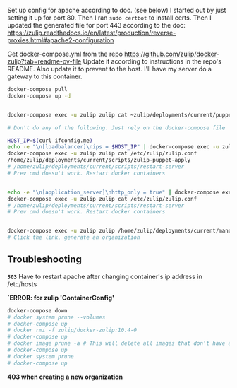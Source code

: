 Set up config for apache according to doc. (see below)
I started out by just setting it up for port 80.
Then I ran `sudo certbot` to install certs.
Then I updated the generated file for port 443 according to the doc:
https://zulip.readthedocs.io/en/latest/production/reverse-proxies.html#apache2-configuration

Get docker-compose.yml from the repo
https://github.com/zulip/docker-zulip?tab=readme-ov-file
Update it according to instructions in the repo's README.
Also update it to prevent to the host. I'll have my server do a gateway to this container.

```bash
docker-compose pull
docker-compose up -d


docker-compose exec -u zulip zulip cat ~zulip/deployments/current/puppet/zulip/files/nginx/dhparam.pem | sudo tee /etc/apache2/zulip-nginx/dhparam.pem

# Don't do any of the following. Just rely on the docker-compose file

HOST_IP=$(curl ifconfig.me)
echo -e "\n[loadbalancer]\nips = $HOST_IP" | docker-compose exec -u zulip -T zulip tee -a /etc/zulip/zulip.conf
docker-compose exec -u zulip zulip cat /etc/zulip/zulip.conf
/home/zulip/deployments/current/scripts/zulip-puppet-apply
# /home/zulip/deployments/current/scripts/restart-server
# Prev cmd doesn't work. Restart docker containers


echo -e "\n[application_server]\nhttp_only = true" | docker-compose exec -u zulip -T zulip tee -a /etc/zulip/zulip.conf
docker-compose exec -u zulip zulip cat /etc/zulip/zulip.conf
# /home/zulip/deployments/current/scripts/restart-server
# Prev cmd doesn't work. Restart docker containers


docker-compose exec -u zulip zulip /home/zulip/deployments/current/manage.py generate_realm_creation_link
# Click the link, generate an organization
```

## Troubleshooting
**`503`**
Have to restart apache after changing container's ip address in /etc/hosts


**`ERROR: for zulip  'ContainerConfig'**
```bash
docker-compose down
# docker system prune --volumes
# docker-compose up
# docker rmi -f zulip/docker-zulip:10.4-0
# docker-compose up
# docker image prune -a # This will delete all images that don't have a container currently running
# docker-compose up
# docker system prune
# docker-compose up
```

**403 when creating a new organization**
